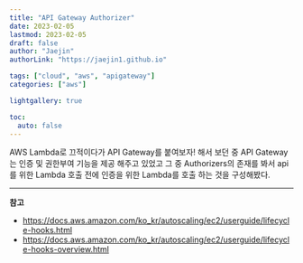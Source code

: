 ```yaml
---
title: "API Gateway Authorizer"
date: 2023-02-05
lastmod: 2023-02-05
draft: false
author: "Jaejin"
authorLink: "https://jaejin1.github.io"

tags: ["cloud", "aws", "apigateway"]
categories: ["aws"]

lightgallery: true

toc:
  auto: false
---
```


AWS Lambda로 끄적이다가 API Gateway를 붙여보자! 해서 보던 중 API Gateway는 인증 및 권한부여 기능을 제공 해주고 있었고 그 중 Authorizers의 존재를 봐서 api를 위한 Lambda 호출 전에 인증을 위한 Lambda를 호출 하는 것을 구성해봤다.

<!--more-->

---

**참고**

* https://docs.aws.amazon.com/ko_kr/autoscaling/ec2/userguide/lifecycle-hooks.html
* https://docs.aws.amazon.com/ko_kr/autoscaling/ec2/userguide/lifecycle-hooks-overview.html